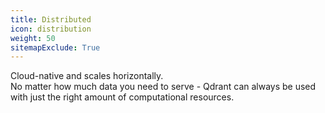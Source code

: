 ```yaml
---
title: Distributed
icon: distribution
weight: 50
sitemapExclude: True
---
```


Cloud-native and scales horizontally. \
No matter how much data you need to serve - Qdrant can always be used with just the right amount of computational resources.
